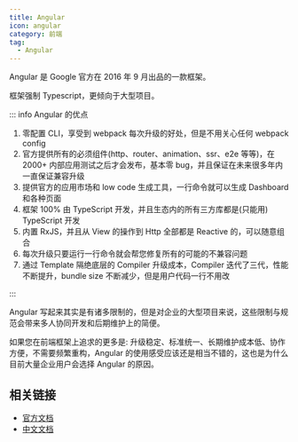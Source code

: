 ```yaml
---
title: Angular
icon: angular
category: 前端
tag:
  - Angular
---
```


Angular 是 Google 官方在 2016 年 9 月出品的一款框架。

框架强制 Typescript，更倾向于大型项目。

<!-- more -->

::: info Angular 的优点

1. 零配置 CLI，享受到 webpack 每次升级的好处，但是不用关心任何 webpack config
1. 官方提供所有的必须组件(http、router、animation、ssr、e2e 等等)，在 2000+ 内部应用测试之后才会发布，基本零 bug，并且保证在未来很多年内一直保证兼容升级
1. 提供官方的应用市场和 low code 生成工具，一行命令就可以生成 Dashboard 和各种页面
1. 框架 100% 由 TypeScript 开发，并且生态内的所有三方库都是(只能用) TypeScript 开发
1. 内置 RxJS，并且从 View 的操作到 Http 全部都是 Reactive 的，可以随意组合
1. 每次升级只要运行一行命令就会帮您修复所有的可能的不兼容问题
1. 通过 Template 隔绝底层的 Compiler 升级成本，Compiler 迭代了三代，性能不断提升，bundle size 不断减少，但是用户代码一行不用改

:::

Angular 写起来其实是有诸多限制的，但是对企业的大型项目来说，这些限制与规范会带来多人协同开发和后期维护上的简便。

如果您在前端框架上追求的更多是: 升级稳定、标准统一、长期维护成本低、协作方便，不需要频繁重构，Angular 的使用感受应该还是相当不错的，这也是为什么目前大量企业用户会选择 Angular 的原因。

## 相关链接

- [官方文档](https://angular.io/docs)
- [中文文档](https://angular.cn/docs)
